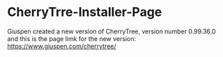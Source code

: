 # CherryTrre-Installer-Page

Giuspen created a new version of CherryTree, version number 0.99.36.0 and this is the page limk for the new version: https://www.giuspen.com/cherrytree/
